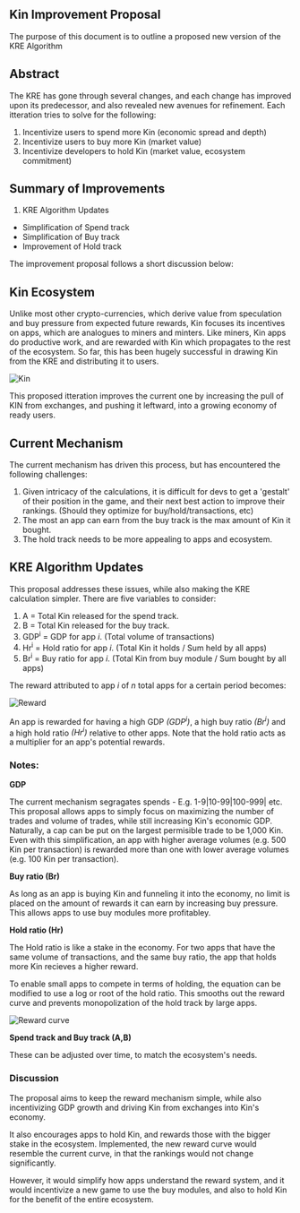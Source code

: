 ## Kin Improvement Proposal
The purpose of this document is to outline a proposed new version of the KRE Algorithm

## Abstract
The KRE has gone through several changes, and each change has improved upon its predecessor, and also revealed new avenues for refinement. Each itteration tries to solve for the following:

1. Incentivize users to spend more Kin (economic spread and depth)
2. Incentivize users to buy more Kin (market value)
3. Incentivize developers to hold Kin (market value, ecosystem commitment)


## Summary of Improvements
1. KRE Algorithm Updates

 - Simplification of Spend track
 - Simplification of Buy track
 - Improvement of Hold track

The improvement proposal follows a short discussion below:

## Kin Ecosystem
Unlike most other crypto-currencies, which derive value from speculation and buy pressure from expected future rewards, Kin focuses its incentives on apps, which are analogues to miners and minters. Like miners, Kin apps do productive work, and are rewarded with Kin which propagates to the rest of the ecosystem. So far, this has been hugely successful in drawing Kin from the KRE and distributing it to users.

![Kin](https://i.imgur.com/cKtxrRD.jpg)

This proposed itteration improves the current one by increasing the pull of KIN from exchanges, and pushing it leftward, into a growing economy of ready users. 

## Current Mechanism
The current mechanism has driven this process, but has encountered the following challenges:

1. Given intricacy of the calculations, it is difficult for devs to get a 'gestalt' of their position in the game, and their next best action to improve their rankings. (Should they optimize for buy/hold/transactions, etc)
2. The most an app can earn from the buy track is the max amount of Kin it bought.
3. The hold track needs to be more appealing to apps and ecosystem.

## KRE Algorithm Updates
This proposal addresses these issues, while also making the KRE calculation simpler. There are five variables to consider:

1. A = Total Kin released for the spend track.
2. B = Total Kin released for the buy track.
3. GDP<sup>i</sup> = GDP for app *i*. (Total volume of transactions)
4. Hr<sup>i</sup> = Hold ratio for app *i*. (Total Kin it holds / Sum held by all apps)
5. Br<sup>i</sup> = Buy ratio for app *i*. (Total Kin from buy module / Sum bought by all apps)

The reward attributed to app *i* of *n* total apps for a certain period becomes:


![Reward](https://i.imgur.com/PdWkfx0.jpg)


An app is rewarded for having a high GDP *(GDP<sup>i</sup>)*, a high buy ratio *(Br<sup>i</sup>)* and a high hold ratio *(Hr<sup>i</sup>)* relative to other apps. Note that the hold ratio acts as a multiplier for an app's potential rewards.

### Notes:
**GDP**

The current mechanism segragates spends - E.g. 1-9|10-99|100-999| etc. This proposal allows apps to simply focus on maximizing the number of trades and volume of trades, while still increasing Kin's economic GDP. Naturally, a cap can be put on the largest permisible trade to be 1,000 Kin. Even with this simplification, an app with higher average volumes (e.g. 500 Kin per transaction) is rewarded more than one with lower average volumes (e.g. 100 Kin per transaction).


**Buy ratio (Br)**

As long as an app is buying Kin and funneling it into the economy, no limit is placed on the amount of rewards it can earn by increasing buy pressure. This allows apps to use buy modules more profitabley.


**Hold ratio (Hr)**

The Hold ratio is like a stake in the economy. For two apps that have the same volume of transactions, and the same buy ratio, the app that holds more Kin recieves a higher reward.

To enable small apps to compete in terms of holding, the equation can be modified to use a log or root of the hold ratio. This smooths out the reward curve and prevents monopolization of the hold track by large apps.


![Reward curve](https://i.imgur.com/uRvDWHm.jpg)


**Spend track and Buy track (A,B)**

These can be adjusted over time, to match the ecosystem's needs.

### Discussion
The proposal aims to keep the reward mechanism simple, while also incentivizing GDP growth and driving Kin from exchanges into Kin's economy.

It also encourages apps to hold Kin, and rewards those with the bigger stake in the ecosystem. Implemented, the new reward curve would resemble the current curve, in that the rankings would not change significantly.

However, it would simplify how apps understand the reward system, and it would incentivize a new game to use the buy modules, and also to hold Kin for the benefit of the entire ecosystem.
